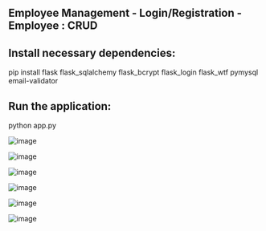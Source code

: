 ## Employee Management - Login/Registration - Employee : CRUD 

## Install necessary dependencies:
pip install flask flask_sqlalchemy flask_bcrypt flask_login flask_wtf pymysql email-validator

## Run the application:
python app.py



![image](https://github.com/satyamjaysawal/Flask_Gen_AI_Repo/assets/108862706/168333a6-9e15-44e0-88ed-d4d3bbf5cdac)


![image](https://github.com/satyamjaysawal/Flask_Gen_AI_Repo/assets/108862706/7611bfa0-8256-4763-94d3-e03e444f567e)


![image](https://github.com/satyamjaysawal/Flask_Gen_AI_Repo/assets/108862706/4a1b891b-d460-47cf-b820-8b0c2bfd8e7f)


![image](https://github.com/satyamjaysawal/Flask_Gen_AI_Repo/assets/108862706/696f10b1-fd9f-42f7-add1-2fe204bd9c69)


![image](https://github.com/satyamjaysawal/Flask_Gen_AI_Repo/assets/108862706/d8baecae-3f01-4018-8b5f-2340426b0497)


![image](https://github.com/satyamjaysawal/Flask_Gen_AI_Repo/assets/108862706/b16411e4-bb47-4811-9717-2ebc9ded34fa)
